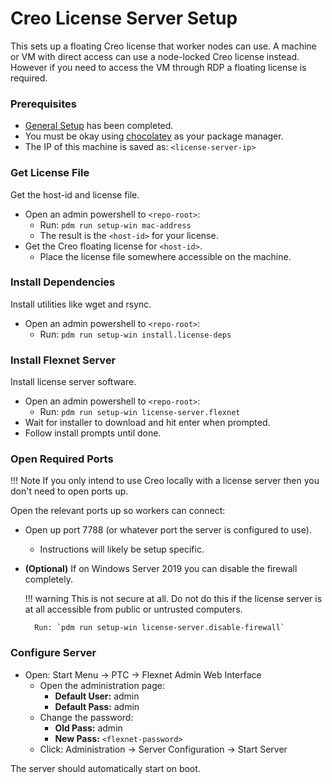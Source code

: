 # Creo License Server Setup

This sets up a floating Creo license that worker nodes can use.
A machine or VM with direct access can use a node-locked Creo license instead.
However if you need to access the VM through RDP a floating license is required.

### Prerequisites

- [General Setup](general.md) has been completed.
- You must be okay using [chocolatey](https://chocolatey.org/) as your package
  manager.
- The IP of this machine is saved as: `<license-server-ip>`

### Get License File

Get the host-id and license file.

- Open an admin powershell to `<repo-root>`:
    - Run: `pdm run setup-win mac-address`
    - The result is the `<host-id>` for your license.
- Get the Creo floating license for `<host-id>`.
    - Place the license file somewhere accessible on the machine.

### Install Dependencies

Install utilities like wget and rsync.

- Open an admin powershell to `<repo-root>`:
    - Run: `pdm run setup-win install.license-deps`

### Install Flexnet Server

Install license server software.

- Open an admin powershell to `<repo-root>`:
    - Run: `pdm run setup-win license-server.flexnet`
- Wait for installer to download and hit enter when prompted.
- Follow install prompts until done.

### Open Required Ports

!!! Note
    If you only intend to use Creo locally with a license server
    then you don't need to open ports up.

Open the relevant ports up so workers can connect:

- Open up port 7788 (or whatever port the server is configured to use).
    - Instructions will likely be setup specific.
- **(Optional)** If on Windows Server 2019 you can disable the firewall completely.

    !!! warning
        This is not secure at all. Do not do this if the license
        server is at all accessible from public or untrusted computers.

        Run: `pdm run setup-win license-server.disable-firewall`

### Configure Server

- Open: Start Menu -> PTC -> Flexnet Admin Web Interface
    - Open the administration page:
        - **Default User:** admin
        - **Default Pass:** admin
    - Change the password:
        - **Old Pass:** admin
        - **New Pass:** `<flexnet-password>`
    - Click: Administration -> Server Configuration -> Start Server

The server should automatically start on boot.
